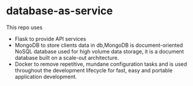 # database-as-service
This repo uses 
  - Flask to provide API services
  - MongoDB to store clients data in db,MongoDB is document-oriented NoSQL database used for high volume data storage, it is a document database built on a scale-out architecture.
  - Docker to remove repetitive, mundane configuration tasks and is used throughout the development lifecycle for fast, easy and portable application development.
 
 
 
